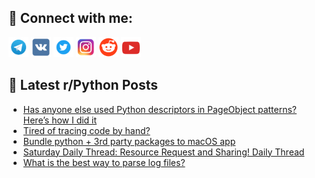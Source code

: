 ## 🔎 Connect with me:
[<img src="https://github.com/bullbesh/bullbesh/blob/main/images/Telegram.png" width="32" height="32" />](https://t.me/bullbesh)
[<img src="https://github.com/bullbesh/bullbesh/blob/main/images/VK.png" width="32" height="32" />](https://vk.com/bullbesh)
[<img src="https://github.com/bullbesh/bullbesh/blob/main/images/Twitter.png" width="32" height="32" />](https://twitter.com/bullbesh1)
[<img src="https://github.com/bullbesh/bullbesh/blob/main/images/Instagram.png" width="32" height="32" />](https://www.instagram.com/bullbesh)
[<img src="https://github.com/bullbesh/bullbesh/blob/main/images/Reddit.png" width="32" height="32" />](https://www.reddit.com/user/bullbesh)
[<img src="https://github.com/bullbesh/bullbesh/blob/main/images/YouTube.png" width="32" height="32" />](https://www.youtube.com/channel/UCtfjRs6uzgq5mfm8S06WTcg)

## 📕 Latest r/Python Posts
<!-- BLOG-POST-LIST:START -->
- [Has anyone else used Python descriptors in PageObject patterns? Here’s how I did it](https://www.reddit.com/r/Python/comments/1kzs9g2/has_anyone_else_used_python_descriptors_in/)
- [Tired of tracing code by hand?](https://www.reddit.com/r/Python/comments/1kzq9vi/tired_of_tracing_code_by_hand/)
- [Bundle python + 3rd party packages to macOS app](https://www.reddit.com/r/Python/comments/1kzkmtl/bundle_python_3rd_party_packages_to_macos_app/)
- [Saturday Daily Thread: Resource Request and Sharing! Daily Thread](https://www.reddit.com/r/Python/comments/1kzjfrf/saturday_daily_thread_resource_request_and/)
- [What is the best way to parse log files?](https://www.reddit.com/r/Python/comments/1kzhq0i/what_is_the_best_way_to_parse_log_files/)
<!-- BLOG-POST-LIST:END -->
